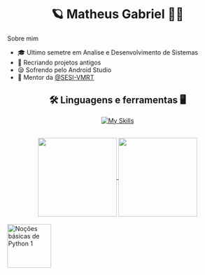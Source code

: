 <h1 align="center">🪐 Matheus Gabriel 👨‍💻</h1>
<p>
  Sobre mim
  <ul>
    <li>🎓 Ultimo semetre em Analise e Desenvolvimento de Sistemas</li>
    <li>🥽 Recriando projetos antigos</li>
    <li>😪 Sofrendo pelo Android Studio</li>
    <li>🤖 Mentor da <a href="https://github.com/VMRT-SESI">@SESI-VMRT</a></li>
  </ul>
</p>

<h2 align="center">🛠 Linguagens e ferramentas 🖥</h2>
<div align="center">
  
[![My Skills](https://skillicons.dev/icons?i=html,css,scss,mysql,js,react,java,arduino,pr,figma,md,github,vscode,androidstudio,eclipse&perline=8)](https://skillicons.dev)
</div><br>

<div align="center">
  <a href="https://github.com/anuraghazra/github-readme-stats">
    <img height=180 align="center" src="https://github-readme-stats.vercel.app/api?username=ohthias&theme=dark" />
  </a>
  <a href="https://github.com/anuraghazra/convoychat">
    <img height=180 align="center" src="https://github-readme-stats.vercel.app/api/top-langs?username=ohthias&theme=dark&layout=compact&langs_count=11" />
  </a>
</div>
<br>

<a href="https://www.credly.com/users/matheus-gabriel.2c9e83bf">
  <img src="https://images.credly.com/size/220x220/images/68c0b94d-f6ac-40b1-a0e0-921439eb092e/image.png" alt="Noções básicas de Python 1" width="100" height="100">
</a>
